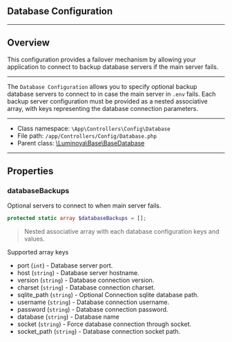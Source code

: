 ## Database Configuration

***

## Overview

This configuration provides a failover mechanism by allowing your application to connect to backup database servers if the main server fails.

***

The `Database Configuration` allows you to specify optional backup database servers to connect to in case the main server in `.env` fails. Each backup server configuration must be provided as a nested associative array, with keys representing the database connection parameters.

***

* Class namespace: `\App\Controllers\Config\Database`
* File path: `/app/Controllers/Config/Database.php`
* Parent class: [\Luminova\Base\BaseDatabase](/base/database.md)

***

## Properties

### databaseBackups

Optional servers to connect to when main server fails.

```php
protected static array $databaseBackups = [];
```

> Nested associative array with each database configuration keys and values.

Supported array keys

- port (`int`) - Database server port.
- host (`string`) - Database server hostname.
- version (`string`) - Database connection version.
- charset (`string`) - Database connection charset.
- sqlite_path (`string`) - Optional Connection sqlite database path.
- username (`string`) - Database connection username.
- password (`string`) - Database connection password.
- database (`string`) - Database name
- socket (`string`) - Force database connection through socket.
- socket_path (`string`) - Database connection socket path.